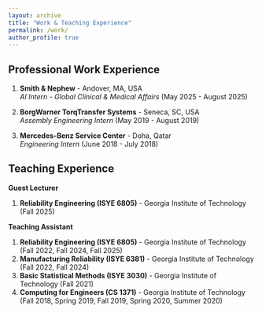 ```yaml
---
layout: archive
title: "Work & Teaching Experience"
permalink: /work/
author_profile: true
---
```


Professional Work Experience
--------
1) **Smith & Nephew** - Andover, MA, USA  
   *AI Intern - Global Clinical & Medical Affairs* (May 2025 - August 2025)

2) **BorgWarner TorqTransfer Systems** - Seneca, SC, USA  
   *Assembly Engineering Intern* (May 2019 - August 2019)

3) **Mercedes-Benz Service Center** - Doha, Qatar  
   *Engineering Intern* (June 2018 - July 2018)


Teaching Experience
--------
**Guest Lecturer**  
1) **Reliability Engineering (ISYE 6805)** - Georgia Institute of Technology (Fall 2025)

**Teaching Assistant**  
1) **Reliability Engineering (ISYE 6805)** - Georgia Institute of Technology (Fall 2022, Fall 2024, Fall 2025)  
2) **Manufacturing Reliability (ISYE 6381)** - Georgia Institute of Technology (Fall 2022, Fall 2024)  
3) **Basic Statistical Methods (ISYE 3030)** - Georgia Institute of Technology (Fall 2021)  
4) **Computing for Engineers (CS 1371)** - Georgia Institute of Technology (Fall 2018, Spring 2019, Fall 2019, Spring 2020, Summer 2020)
